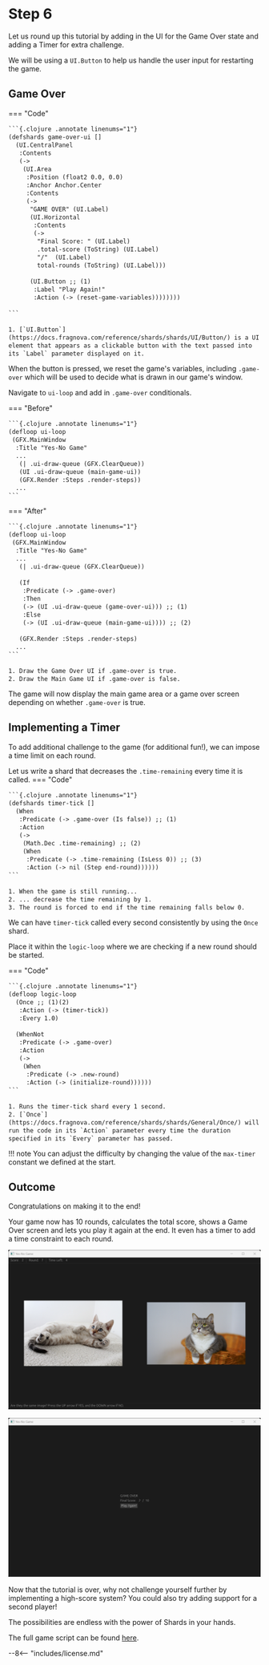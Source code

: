 # Step 6

Let us round up this tutorial by adding in the UI for the Game Over state and adding a Timer for extra challenge.

We will be using a `UI.Button` to help us handle the user input for restarting the game.

## Game Over

=== "Code"
  
    ```{.clojure .annotate linenums="1"}
    (defshards game-over-ui []
      (UI.CentralPanel
       :Contents
       (->
        (UI.Area
         :Position (float2 0.0, 0.0)
         :Anchor Anchor.Center
         :Contents
         (->
          "GAME OVER" (UI.Label)
          (UI.Horizontal
           :Contents
           (->
            "Final Score: " (UI.Label)
            .total-score (ToString) (UI.Label)
            "/"  (UI.Label)
            total-rounds (ToString) (UI.Label)))

          (UI.Button ;; (1)
           :Label "Play Again!"
           :Action (-> (reset-game-variables))))))))

    ```

    1. [`UI.Button`](https://docs.fragnova.com/reference/shards/shards/UI/Button/) is a UI element that appears as a clickable button with the text passed into its `Label` parameter displayed on it.

When the button is pressed, we reset the game's variables, including `.game-over` which will be used to decide what is drawn in our game's window.

Navigate to `ui-loop` and add in `.game-over` conditionals.

=== "Before"
  
    ```{.clojure .annotate linenums="1"}
    (defloop ui-loop
     (GFX.MainWindow
      :Title "Yes-No Game"
      ...
       (| .ui-draw-queue (GFX.ClearQueue))
       (UI .ui-draw-queue (main-game-ui))
       (GFX.Render :Steps .render-steps))
      ...
    ```
=== "After"
  
    ```{.clojure .annotate linenums="1"}
    (defloop ui-loop
     (GFX.MainWindow
      :Title "Yes-No Game"
      ...
       (| .ui-draw-queue (GFX.ClearQueue))

       (If
        :Predicate (-> .game-over)
        :Then 
        (-> (UI .ui-draw-queue (game-over-ui))) ;; (1)
        :Else 
        (-> (UI .ui-draw-queue (main-game-ui)))) ;; (2)

       (GFX.Render :Steps .render-steps)
      ...
    ```

    1. Draw the Game Over UI if .game-over is true.
    2. Draw the Main Game UI if .game-over is false.

The game will now display the main game area or a game over screen depending on whether `.game-over` is true.

## Implementing a Timer
To add additional challenge to the game (for additional fun!), we can impose a time limit on each round.

Let us write a shard that decreases the `.time-remaining` every time it is called. 
=== "Code"

    ```{.clojure .annotate linenums="1"}
    (defshards timer-tick []
      (When
       :Predicate (-> .game-over (Is false)) ;; (1)
       :Action
       (->
        (Math.Dec .time-remaining) ;; (2)
        (When
         :Predicate (-> .time-remaining (IsLess 0)) ;; (3)
         :Action (-> nil (Step end-round))))))
    ```
    
    1. When the game is still running...
    2. ... decrease the time remaining by 1.
    3. The round is forced to end if the time remaining falls below 0.

We can have `timer-tick` called every second consistently by using the `Once` shard. 

Place it within the `logic-loop` where we are checking if a new round should be started.

=== "Code"

    ```{.clojure .annotate linenums="1"}
    (defloop logic-loop
      (Once ;; (1)(2)
       :Action (-> (timer-tick))
       :Every 1.0)

      (WhenNot
       :Predicate (-> .game-over)
       :Action
       (->
        (When
         :Predicate (-> .new-round)
         :Action (-> (initialize-round))))))
    ```

    1. Runs the timer-tick shard every 1 second.
    2. [`Once`](https://docs.fragnova.com/reference/shards/shards/General/Once/) will run the code in its `Action` parameter every time the duration specified in its `Every` parameter has passed.

!!! note
    You can adjust the difficulty by changing the value of the `max-timer` constant we defined at the start.

## Outcome

Congratulations on making it to the end!

Your game now has 10 rounds, calculates the total score, shows a Game Over screen and lets you play it again at the end. It even has a timer to add a time constraint to each round.

![Round number and the score is calculated.](assets/step-6-result-1.png)

![A Game Over screen is shown at the end.](assets/step-6-result-2.png)

Now that the tutorial is over, why not challenge yourself further by implementing a high-score system? You could also try adding support for a second player! 

The possibilities are endless with the power of Shards in your hands.

The full game script can be found [here](../full-game/index.md).

--8<-- "includes/license.md"
